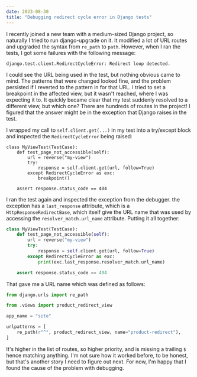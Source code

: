 ```yaml
---
date: 2023-08-30
title: "Debugging redirect cycle error in Django tests"
---
```


I recently joined a new team with a medium-sized Django project, so naturally I tried to run django-upgrade on it. It modified a lot of URL routes and upgraded the syntax from `re_path` to `path`. However, when I ran the tests, I got some failures with the following message:

```
django.test.client.RedirectCycleError: Redirect loop detected.
```

I could see the URL being used in the test, but nothing obvious came to mind. The patterns that were changed looked fine, and the problem persisted if I reverted to the pattern in for that URL. I tried to set a breakpoint in the affected view, but it wasn't reached, where I was expecting it to. It quickly became clear that my test suddenly resolved to a different view, but which one? There are hundreds of routes in the project! I figured that the answer might be in the exception that Django raises in the test.

I wrapped my call to `self.client.get(...)` in my test into a try/except block and inspected the `RedirectCycleError` being raised:

```python{4,6,7}
class MyViewTest(TestCase):
    def test_page_not_accessible(self):
        url = reverse("my-view")
        try:
            response = self.client.get(url, follow=True)
        except RedirectCycleError as exc:
            breakpoint()

    assert response.status_code == 404
```

I ran the test again and inspected the exception from the debugger. the exception has a `last_response` attribute, which is a `HttpResponseRedirectBase`, which itself give the URL name that was used by accessing the `resolver_match.url_name` attribute. Putting it all together:

```python
class MyViewTest(TestCase):
    def test_page_not_accessible(self):
        url = reverse("my-view")
        try:
            response = self.client.get(url, follow=True)
        except RedirectCycleError as exc:
            print(exc.last_response.resolver_match.url_name)

    assert response.status_code == 404
```

That gave me a URL name which was defined as follows:

```python
from django.urls import re_path

from .views import product_redirect_view

app_name = "site"

urlpatterns = [
    re_path(r"^", product_redirect_view, name="product-redirect"),
]
```

It's higher in the list of routes, so higher priority, and is missing a trailing `$` hence matching anything. I'm not sure how it worked before, to be honest, but that's another story I need to figure out next. For now, I'm happy that I found the cause of the problem with debugging.
